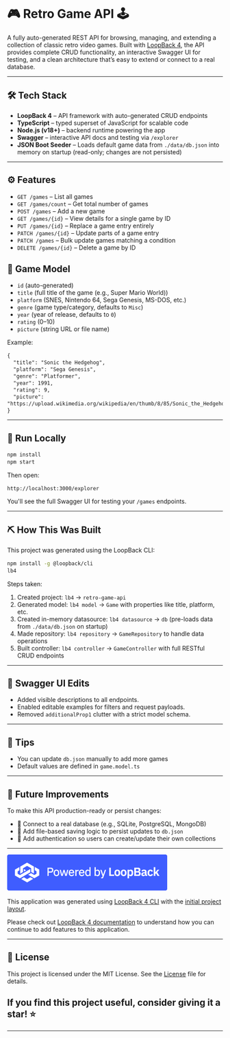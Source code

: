 # 🎮 Retro Game API 🕹️

A fully auto-generated REST API for browsing, managing, and extending a collection of classic retro video games. Built with [LoopBack 4](https://loopback.io/), the API provides complete CRUD functionality, an interactive Swagger UI for testing, and a clean architecture that’s easy to extend or connect to a real database.


---

## 🛠️ Tech Stack

- **LoopBack 4** – API framework with auto-generated CRUD endpoints
- **TypeScript** – typed superset of JavaScript for scalable code
- **Node.js (v18+)** – backend runtime powering the app
- **Swagger** – interactive API docs and testing via `/explorer`
- **JSON Boot Seeder** – Loads default game data from `./data/db.json` into memory on startup (read-only; changes are not persisted)

---

## ⚙️ Features

- `GET /games` – List all games  
- `GET /games/count` – Get total number of games
- `POST /games` – Add a new game
- `GET /games/{id}` – View details for a single game by ID
- `PUT /games/{id}` – Replace a game entry entirely
- `PATCH /games/{id}` – Update parts of a game entry
- `PATCH /games` – Bulk update games matching a condition
- `DELETE /games/{id}` – Delete a game by ID

## 📘 Game Model

- `id` (auto-generated)
- `title` (full title of the game (e.g., Super Mario World))
- `platform` (SNES, Nintendo 64, Sega Genesis, MS-DOS, etc.)
- `genre` (game type/category, defaults to `Misc`)
- `year` (year of release, defaults to `0`)
- `rating` (0–10)
- `picture` (string URL or file name)

Example:

```
{
  "title": "Sonic the Hedgehog",
  "platform": "Sega Genesis",
  "genre": "Platformer",
  "year": 1991,
  "rating": 9,
  "picture": "https://upload.wikimedia.org/wikipedia/en/thumb/8/85/Sonic_the_Hedgehog_1_Genesis_box_art.jpg"
}
```

---

## 🏃 Run Locally

```bash
npm install
npm start
```

Then open:

```
http://localhost:3000/explorer
```

You'll see the full Swagger UI for testing your `/games` endpoints.

---

## ⛏️ How This Was Built

This project was generated using the LoopBack CLI:

```bash
npm install -g @loopback/cli
lb4
```

Steps taken:

1. Created project: `lb4` → `retro-game-api`  
2. Generated model: `lb4 model` → `Game` with properties like title, platform, etc.  
3. Created in-memory datasource: `lb4 datasource` → `db` (pre-loads data from `./data/db.json` on startup)  
4. Made repository: `lb4 repository` → `GameRepository` to handle data operations  
5. Built controller: `lb4 controller` → `GameController` with full RESTful CRUD endpoints

---

## 🎨 Swagger UI Edits

- Added visible descriptions to all endpoints.
- Enabled editable examples for filters and request payloads.
- Removed `additionalProp1` clutter with a strict model schema.

---

## 📝 Tips

- You can update `db.json` manually to add more games  
- Default values are defined in `game.model.ts`   

---
## 🧱 Future Improvements

To make this API production-ready or persist changes:

- 🔄 Connect to a real database (e.g., SQLite, PostgreSQL, MongoDB)
- 💾 Add file-based saving logic to persist updates to `db.json`
- 🔐 Add authentication so users can create/update their own collections

---

[![LoopBack](https://github.com/loopbackio/loopback-next/raw/master/docs/site/imgs/branding/Powered-by-LoopBack-Badge-(blue)-@2x.png)](http://loopback.io/)

This application was generated using [LoopBack 4 CLI](https://loopback.io/doc/en/lb4/Command-line-interface.html) with the
[initial project layout](https://loopback.io/doc/en/lb4/Loopback-application-layout.html).

Please check out [LoopBack 4 documentation](https://loopback.io/doc/en/lb4/) to
understand how you can continue to add features to this application.

---

## 📜 License
This project is licensed under the MIT License. See the [License](LICENSE.txt) file for details.

## If you find this project useful, consider giving it a star! ⭐
___
